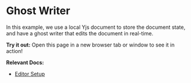 # Ghost Writer

In this example, we use a local Yjs document to store the document state, and have a ghost writer that edits the document in real-time.

**Try it out:** Open this page in a new browser tab or window to see it in action!

**Relevant Docs:**

- [Editor Setup](/docs/getting-started/editor-setup)
